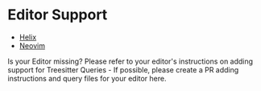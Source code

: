# Editor Support

- [Helix](helix/README.md)
- [Neovim](nvim/README.md)

Is your Editor missing? Please refer to your editor's instructions on adding support for Treesitter
Queries - If possible, please create a PR adding instructions and query files for your editor here.
